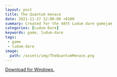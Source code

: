 ```yaml
---
layout: post
title: The Quantum menace
date: 2021-11-27 12:00:00 +0100
summary: Created for the 48th Ludum dare gamejam
categories: [Ludum Dare]
keywords: game, ludum-dare
tags:
 - game
 - ludum-dare
image:
  path: /assets/img/TheQuantumMenace.png
---
```


[Download for Windows.](https://freamdev.com/games/LD48/Windows/TheQuantumMenaceWindows.zip)
